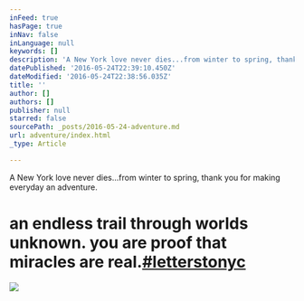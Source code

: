 ```yaml
---
inFeed: true
hasPage: true
inNav: false
inLanguage: null
keywords: []
description: 'A New York love never dies...from winter to spring, thank you for making everyday an adventure.'
datePublished: '2016-05-24T22:39:10.450Z'
dateModified: '2016-05-24T22:38:56.035Z'
title: ''
author: []
authors: []
publisher: null
starred: false
sourcePath: _posts/2016-05-24-adventure.md
url: adventure/index.html
_type: Article

---
```

A New York love never dies...from winter to spring, thank you for making everyday an adventure.

# an endless trail through worlds unknown. you are proof that miracles are real.[\#letterstonyc][0]
![](https://the-grid-user-content.s3-us-west-2.amazonaws.com/e50c3958-0a70-44c2-b9b7-d193d398f8b8.jpg)

[0]: https://www.instagram.com/letterstonyc/